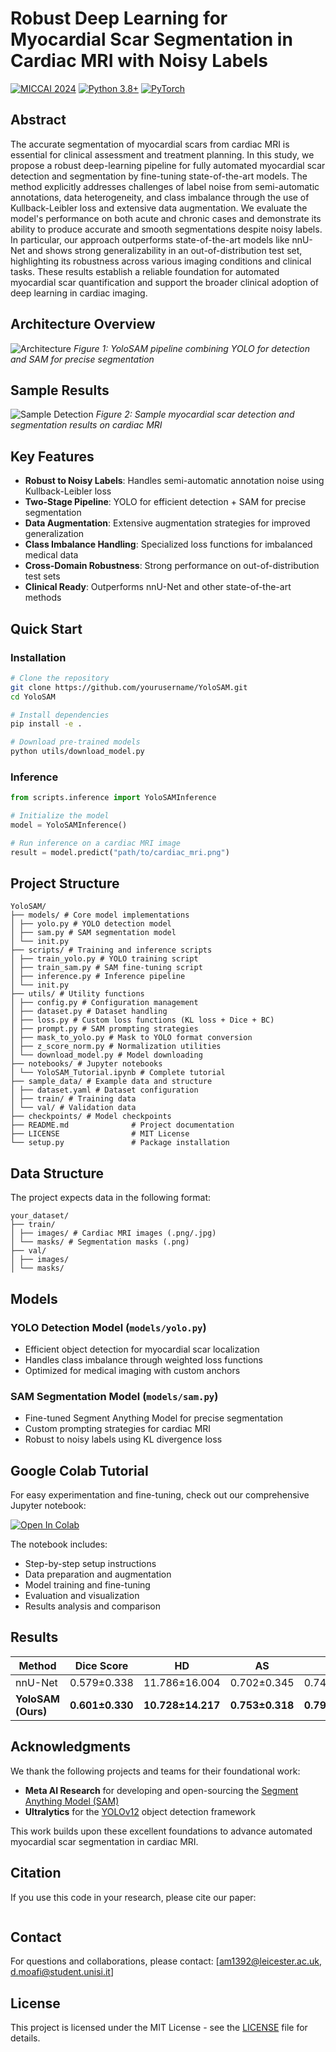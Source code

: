 # Robust Deep Learning for Myocardial Scar Segmentation in Cardiac MRI with Noisy Labels

[![MICCAI 2024](https://img.shields.io/badge/MICCAI-2025-blue)](https://conferences.miccai.org/2025/en/)
[![Python 3.8+](https://img.shields.io/badge/python-3.8+-blue.svg)](https://www.python.org/downloads/)
[![PyTorch](https://img.shields.io/badge/PyTorch-1.9+-orange)](https://pytorch.org/)

## Abstract

The accurate segmentation of myocardial scars from cardiac MRI is essential for clinical assessment and treatment planning. In this study, we propose a robust deep-learning pipeline for fully automated myocardial scar detection and segmentation by fine-tuning state-of-the-art models. The method explicitly addresses challenges of label noise from semi-automatic annotations, data heterogeneity, and class imbalance through the use of Kullback-Leibler loss and extensive data augmentation. We evaluate the model's performance on both acute and chronic cases and demonstrate its ability to produce accurate and smooth segmentations despite noisy labels. In particular, our approach outperforms state-of-the-art models like nnU-Net and shows strong generalizability in an out-of-distribution test set, highlighting its robustness across various imaging conditions and clinical tasks. These results establish a reliable foundation for automated myocardial scar quantification and support the broader clinical adoption of deep learning in cardiac imaging.

## Architecture Overview

![Architecture](figures/architecture.png)
*Figure 1: YoloSAM pipeline combining YOLO for detection and SAM for precise segmentation*

## Sample Results

![Sample Detection](figures/sample_detection.png)
*Figure 2: Sample myocardial scar detection and segmentation results on cardiac MRI*

## Key Features

- **Robust to Noisy Labels**: Handles semi-automatic annotation noise using Kullback-Leibler loss
- **Two-Stage Pipeline**: YOLO for efficient detection + SAM for precise segmentation
- **Data Augmentation**: Extensive augmentation strategies for improved generalization
- **Class Imbalance Handling**: Specialized loss functions for imbalanced medical data
- **Cross-Domain Robustness**: Strong performance on out-of-distribution test sets
- **Clinical Ready**: Outperforms nnU-Net and other state-of-the-art methods

## Quick Start

### Installation

```bash
# Clone the repository
git clone https://github.com/yourusername/YoloSAM.git
cd YoloSAM

# Install dependencies
pip install -e .

# Download pre-trained models
python utils/download_model.py
```

### Inference

```python
from scripts.inference import YoloSAMInference

# Initialize the model
model = YoloSAMInference()

# Run inference on a cardiac MRI image
result = model.predict("path/to/cardiac_mri.png")
```

## Project Structure

```
YoloSAM/
├── models/ # Core model implementations
│ ├── yolo.py # YOLO detection model
│ ├── sam.py # SAM segmentation model
│ └── init.py
├── scripts/ # Training and inference scripts
│ ├── train_yolo.py # YOLO training script
│ ├── train_sam.py # SAM fine-tuning script
│ ├── inference.py # Inference pipeline
│ └── init.py
├── utils/ # Utility functions
│ ├── config.py # Configuration management
│ ├── dataset.py # Dataset handling
│ ├── loss.py # Custom loss functions (KL loss + Dice + BC)
│ ├── prompt.py # SAM prompting strategies
│ ├── mask_to_yolo.py # Mask to YOLO format conversion
│ ├── z_score_norm.py # Normalization utilities
│ └── download_model.py # Model downloading
├── notebooks/ # Jupyter notebooks
│ └── YoloSAM_Tutorial.ipynb # Complete tutorial
├── sample_data/ # Example data and structure
│ ├── dataset.yaml # Dataset configuration
│ ├── train/ # Training data
│ └── val/ # Validation data
├── checkpoints/ # Model checkpoints
├── README.md              # Project documentation
├── LICENSE                # MIT License
└── setup.py               # Package installation
```

## Data Structure

The project expects data in the following format:
```
your_dataset/
├── train/
│ ├── images/ # Cardiac MRI images (.png/.jpg)
│ └── masks/ # Segmentation masks (.png)
├── val/
│ ├── images/
│ └── masks/
```

## Models

### YOLO Detection Model (`models/yolo.py`)
- Efficient object detection for myocardial scar localization
- Handles class imbalance through weighted loss functions
- Optimized for medical imaging with custom anchors

### SAM Segmentation Model (`models/sam.py`)
- Fine-tuned Segment Anything Model for precise segmentation
- Custom prompting strategies for cardiac MRI
- Robust to noisy labels using KL divergence loss


## Google Colab Tutorial

For easy experimentation and fine-tuning, check out our comprehensive Jupyter notebook:

[![Open In Colab](https://colab.research.google.com/assets/colab-badge.svg)](https://colab.research.google.com/github/Danialmoa/YoloSAM/blob/main/notebooks/YoloSAM_Tutorial.ipynb)

The notebook includes:
- Step-by-step setup instructions
- Data preparation and augmentation
- Model training and fine-tuning
- Evaluation and visualization
- Results analysis and comparison



## Results
   
| Method | Dice Score | HD | AS | PS
|--------|------------|-----|-------------|-------------|
| nnU-Net | 0.579±0.338 | 11.786±16.004 | 0.702±0.345 | 0.748±0.341 |
| **YoloSAM (Ours)** | **0.601±0.330** | **10.728±14.217** | **0.753±0.318** | **0.797±0.311** |
  
## Acknowledgments

We thank the following projects and teams for their foundational work:

- **Meta AI Research** for developing and open-sourcing the [Segment Anything Model (SAM)](https://github.com/facebookresearch/segment-anything)
- **Ultralytics** for the [YOLOv12](https://github.com/ultralytics/ultralytics) object detection framework

This work builds upon these excellent foundations to advance automated myocardial scar segmentation in cardiac MRI.


## Citation

If you use this code in your research, please cite our paper:
```bibtex
```

## Contact

For questions and collaborations, please contact: [am1392@leicester.ac.uk, d.moafi@student.unisi.it]

## License

This project is licensed under the MIT License - see the [LICENSE](LICENSE) file for details.
